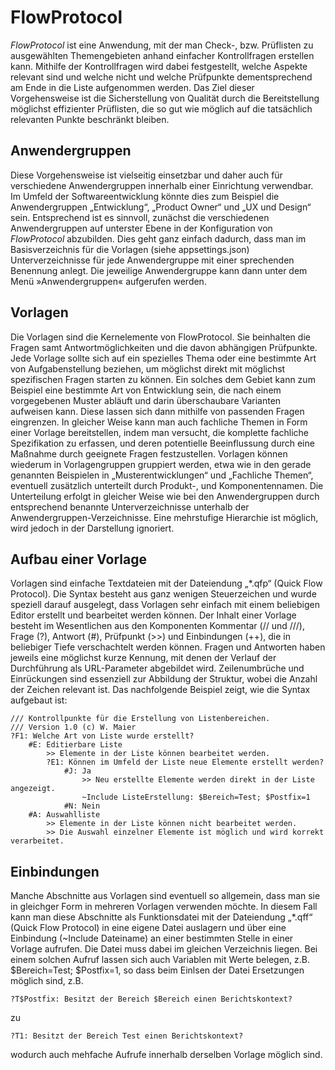 # FlowProtocol

*FlowProtocol* ist eine Anwendung, mit der man Check-, bzw. Prüflisten zu ausgewählten Themengebieten anhand einfacher Kontrollfragen erstellen kann. Mithilfe der Kontrollfragen wird dabei festgestellt, welche Aspekte relevant sind und welche nicht und welche Prüfpunkte dementsprechend am Ende in die Liste aufgenommen werden. Das Ziel dieser Vorgehensweise ist die Sicherstellung von Qualität durch die Bereitstellung möglichst effizienter Prüflisten, die so gut wie möglich auf die tatsächlich relevanten Punkte beschränkt bleiben.

## Anwendergruppen
Diese Vorgehensweise ist vielseitig einsetzbar und daher auch für verschiedene Anwendergruppen innerhalb einer Einrichtung verwendbar. Im Umfeld der Softwareentwicklung könnte dies zum Beispiel die Anwendergruppen „Entwicklung“, „Product Owner“ und „UX und Design“ sein. Entsprechend ist es sinnvoll, zunächst die verschiedenen Anwendergruppen auf unterster Ebene in der Konfiguration von *FlowProtocol* abzubilden. Dies geht ganz einfach dadurch, dass man im Basisverzeichnis für die Vorlagen (siehe appsettings.json) Unterverzeichnisse für jede Anwendergruppe mit einer sprechenden Benennung anlegt. Die jeweilige Anwendergruppe kann dann unter dem Menü »Anwendergruppen« aufgerufen werden.

## Vorlagen
Die Vorlagen sind die Kernelemente von FlowProtocol. Sie beinhalten die Fragen samt Antwortmöglichkeiten und die davon abhängigen Prüfpunkte. Jede Vorlage sollte sich auf ein spezielles Thema oder eine bestimmte Art von Aufgabenstellung beziehen, um möglichst direkt mit möglichst spezifischen Fragen starten zu können. Ein solches dem Gebiet kann zum Beispiel eine bestimmte Art von Entwicklung sein, die nach einem vorgegebenen Muster abläuft und darin überschaubare Varianten aufweisen kann. Diese lassen sich dann mithilfe von passenden Fragen eingrenzen. In gleicher Weise kann man auch fachliche Themen in Form einer Vorlage bereitstellen, indem man versucht, die komplette fachliche Spezifikation zu erfassen, und deren potentielle Beeinflussung durch eine Maßnahme durch geeignete Fragen festzustellen. Vorlagen können wiederum in Vorlagengruppen gruppiert werden, etwa wie in den gerade genannten Beispielen in „Musterentwicklungen“ und „Fachliche Themen“, eventuell zusätzlich unterteilt durch Produkt-, und Komponentennamen. Die Unterteilung erfolgt in gleicher Weise wie bei den Anwendergruppen durch entsprechend benannte Unterverzeichnisse unterhalb der Anwendergruppen-Verzeichnisse. Eine mehrstufige Hierarchie ist möglich, wird jedoch in der Darstellung ignoriert.


## Aufbau einer Vorlage
Vorlagen sind einfache Textdateien mit der Dateiendung „*.qfp“ (Quick Flow Protocol). Die Syntax besteht aus ganz wenigen Steuerzeichen und wurde speziell darauf ausgelegt, dass Vorlagen sehr einfach mit einem beliebigen Editor erstellt und bearbeitet werden können. Der Inhalt einer Vorlage besteht im Wesentlichen aus den Komponenten Kommentar (// und ///), Frage (?), Antwort (#), Prüfpunkt (>>) und Einbindungen (++), die in beliebiger Tiefe verschachtelt werden können. Fragen und Antworten haben jeweils eine möglichst kurze Kennung, mit denen der Verlauf der Durchführung als URL-Parameter abgebildet wird. Zeilenumbrüche und Einrückungen sind essenziell zur Abbildung der Struktur, wobei die Anzahl der Zeichen relevant ist. Das nachfolgende Beispiel zeigt, wie die Syntax aufgebaut ist:
```
/// Kontrollpunkte für die Erstellung von Listenbereichen.
/// Version 1.0 (c) W. Maier
?F1: Welche Art von Liste wurde erstellt?
    #E: Editierbare Liste
        >> Elemente in der Liste können bearbeitet werden.
        ?E1: Können im Umfeld der Liste neue Elemente erstellt werden?
            #J: Ja
                >> Neu erstellte Elemente werden direkt in der Liste angezeigt.
                ~Include ListeErstellung: $Bereich=Test; $Postfix=1
            #N: Nein
    #A: Auswahlliste
        >> Elemente in der Liste können nicht bearbeitet werden.
        >> Die Auswahl einzelner Elemente ist möglich und wird korrekt verarbeitet. 
```

## Einbindungen
Manche Abschnitte aus Vorlagen sind eventuell so allgemein, dass man sie in gleichger Form in mehreren Vorlagen verwenden möchte. In diesem Fall kann man diese Abschnitte als Funktionsdatei mit der Dateiendung „*.qff“ (Quick Flow Protocol) in eine eigene Datei auslagern und über eine Einbindung (~Include Dateiname) an einer bestimmten Stelle in einer Vorlage aufrufen. Die Datei muss dabei im gleichen Verzeichnis liegen. Bei einem solchen Aufruf lassen sich auch Variablen mit Werte belegen, z.B. $Bereich=Test; $Postfix=1, so dass beim Einlsen der Datei Ersetzungen möglich sind, z.B.
```
?T$Postfix: Besitzt der Bereich $Bereich einen Berichtskontext?
```
zu
```
?T1: Besitzt der Bereich Test einen Berichtskontext?
```
wodurch auch mehfache Aufrufe innerhalb derselben Vorlage möglich sind.